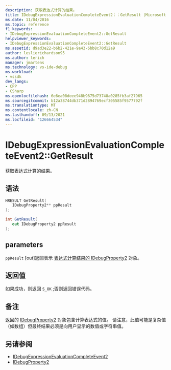 ```yaml
---
description: 获取表达式计算的结果。
title: IDebugExpressionEvaluationCompleteEvent2：：GetResult |Microsoft Docs
ms.date: 11/04/2016
ms.topic: reference
f1_keywords:
- IDebugExpressionEvaluationCompleteEvent2::GetResult
helpviewer_keywords:
- IDebugExpressionEvaluationCompleteEvent2::GetResult
ms.assetid: d9ad3e22-b6b2-421e-9a43-6bb8c70d12a9
author: leslierichardson95
ms.author: lerich
manager: jmartens
ms.technology: vs-ide-debug
ms.workload:
- vssdk
dev_langs:
- CPP
- CSharp
ms.openlocfilehash: 6e6ea08deee948b9675d73748a0285fb3af27965
ms.sourcegitcommit: b12a38744db371d2894769ecf305585f9577792f
ms.translationtype: MT
ms.contentlocale: zh-CN
ms.lasthandoff: 09/13/2021
ms.locfileid: "126664534"
---
```

# <a name="idebugexpressionevaluationcompleteevent2getresult"></a>IDebugExpressionEvaluationCompleteEvent2::GetResult
获取表达式计算的结果。

## <a name="syntax"></a>语法

```cpp
HRESULT GetResult( 
   IDebugProperty2** ppResult
);
```

```csharp
int GetResult( 
   out IDebugProperty2 ppResult
);
```

## <a name="parameters"></a>parameters
`ppResult` [out]返回表示 [表达式计算结果的 IDebugProperty2](../../../extensibility/debugger/reference/idebugproperty2.md) 对象。

## <a name="return-value"></a>返回值
 如果成功，则返回 `S_OK` ;否则返回错误代码。

## <a name="remarks"></a>备注
 返回的 [IDebugProperty2](../../../extensibility/debugger/reference/idebugproperty2.md) 对象包含计算表达式的值。 请注意，此值可能是复杂值（如数组）但最终结果必须是向用户显示的数值或字符串值。

## <a name="see-also"></a>另请参阅
- [IDebugExpressionEvaluationCompleteEvent2](../../../extensibility/debugger/reference/idebugexpressionevaluationcompleteevent2.md)
- [IDebugProperty2](../../../extensibility/debugger/reference/idebugproperty2.md)
